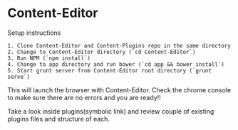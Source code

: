 # Content-Editor

Setup instructions

    1. Clone Content-Editor and Content-Plugins repo in the same directory
    2. Change to Content-Editor directory (`cd Content-Editor`)
    3. Run NPM (`npm install`)
    4. Change to app directory and run bower (`cd app && bower install`)
    5. Start grunt server from Content-Editor root directory (`grunt serve`)

This will launch the browser with Content-Editor. Check the chrome console to make sure there are no errors and you are ready!!

Take a look inside plugins(symbolic link) and review couple of existing plugins files and structure of each. 
